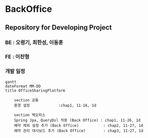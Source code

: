 # BackOffice

## Repository for Developing Project

### BE : 오령기, 최한성, 이동훈

### FE : 이찬형

### 개발 일정

```mermaid
gantt
dateFormat MM-DD
title OfficeSharingPlatform

    section 공통
    환경 설정             :chap1, 11-16, 1d

    section 백오피스
    Spring Jpa, QueryDsl 적용 (Back Office) : chap1, 11-26, 1d
    예약 제외 설정 추가 (Back Office)           : chap2, 11-27, 1d
    예약 관리 대시보드 추가 (Back Office)        : chap3, 11-27, 1d

```